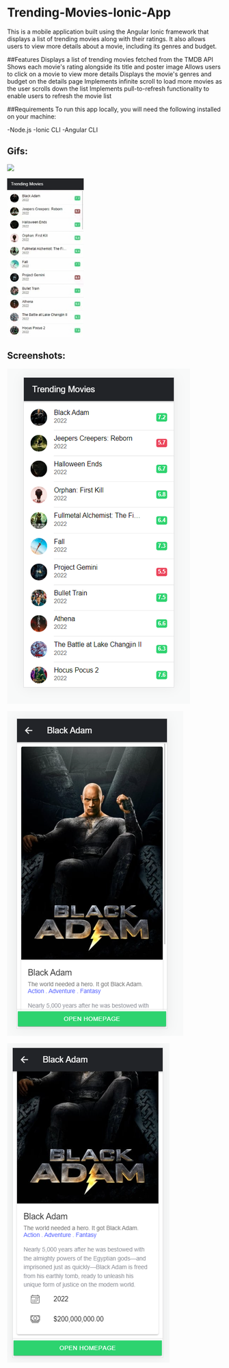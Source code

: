 # Trending-Movies-Ionic-App
This is a mobile application built using the Angular Ionic framework that displays a list of trending movies along with their ratings. It also allows users to view more details about a movie, including its genres and budget.

##Features
Displays a list of trending movies fetched from the TMDB API
Shows each movie's rating alongside its title and poster image
Allows users to click on a movie to view more details
Displays the movie's genres and budget on the details page
Implements infinite scroll to load more movies as the user scrolls down the list
Implements pull-to-refresh functionality to enable users to refresh the movie list

##Requirements
To run this app locally, you will need the following installed on your machine:

  -Node.js
  -Ionic CLI
  -Angular CLI

## Gifs:
![](https://github.com/sasidharansd/Trending-Movies-Ionic-App/blob/main/Trending_apps_gif1.gif)


![](https://github.com/sasidharansd/Trending-Movies-Ionic-App/blob/main/Trending_apps_gif2.gif)



## Screenshots: 

![](https://github.com/sasidharansd/Trending-Movies-Ionic-App/blob/main/TM1.PNG)

![](https://github.com/sasidharansd/Trending-Movies-Ionic-App/blob/main/BA1.PNG)

![](https://github.com/sasidharansd/Trending-Movies-Ionic-App/blob/main/BA2.PNG)

